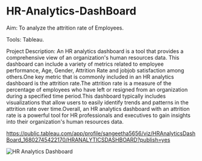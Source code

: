 # HR-Analytics-DashBoard


Aim:
 To analyze the attrition rate of Employees.
 
 
Tools:
  Tableau.
  
  
Project Description:
  An HR analytics dashboard is a tool that provides a comprehensive view of an organization's human resources data. This dashboard can include a variety of metrics related to employee performance, Age, Gender, Attrition Rate and jobjob satisfaction among others.One key metric that is commonly included in an HR analytics dashboard is the attrition rate.The attrition rate is a measure of the percentage of employees who have left or resigned from an organization during a specified time period.This dashboard typically includes visualizations that allow users to easily identify trends and patterns in the attrition rate over time.Overall, an HR analytics dashboard with an attrition rate is a powerful tool for HR professionals and executives to gain insights into their organization's human resources data. 
  
  
  
  https://public.tableau.com/app/profile/sangeetha5656/viz/HRAnalyticsDashBoard_16802745422170/HRANALYTICSDASHBOARD?publish=yes

![HR Analytics Dashboard](https://user-images.githubusercontent.com/126981936/229379889-2fa6d72f-8f9d-410a-8bb4-2a73082421d1.jpg)
